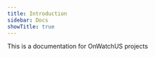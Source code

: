 ```yaml
---
title: Introduction
sidebar: Docs
showTitle: true
---
```

This is a documentation for OnWatchUS projects

